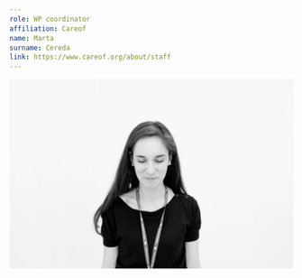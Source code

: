 ```yaml
---
role: WP coordinator
affiliation: Careof
name: Marta
surname: Cereda
link: https://www.careof.org/about/staff
---
```


![{name} {surname}](./profile.jpg)
